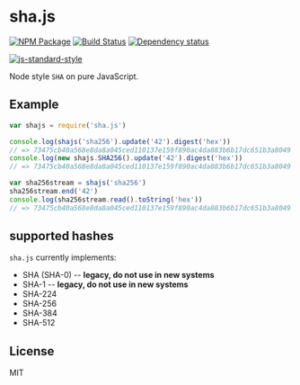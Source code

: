 # sha.js

[![NPM Package](https://img.shields.io/npm/v/sha.js.svg?style=flat-square)](https://www.npmjs.org/package/sha.js)
[![Build Status](https://img.shields.io/travis/crypto-browserify/sha.js.svg?branch=master&style=flat-square)](https://travis-ci.org/crypto-browserify/sha.js)
[![Dependency status](https://img.shields.io/david/crypto-browserify/sha.js.svg?style=flat-square)](https://david-dm.org/crypto-browserify/sha.js#info=dependencies)

[![js-standard-style](https://cdn.rawgit.com/feross/standard/master/badge.svg)](https://github.com/feross/standard)

Node style `SHA` on pure JavaScript.

## Example

```js
var shajs = require('sha.js')

console.log(shajs('sha256').update('42').digest('hex'))
// => 73475cb40a568e8da8a045ced110137e159f890ac4da883b6b17dc651b3a8049
console.log(new shajs.SHA256().update('42').digest('hex'))
// => 73475cb40a568e8da8a045ced110137e159f890ac4da883b6b17dc651b3a8049

var sha256stream = shajs('sha256')
sha256stream.end('42')
console.log(sha256stream.read().toString('hex'))
// => 73475cb40a568e8da8a045ced110137e159f890ac4da883b6b17dc651b3a8049
```

## supported hashes

`sha.js` currently implements:

  - SHA (SHA-0) -- **legacy, do not use in new systems**
  - SHA-1 -- **legacy, do not use in new systems**
  - SHA-224
  - SHA-256
  - SHA-384
  - SHA-512

## License

MIT
